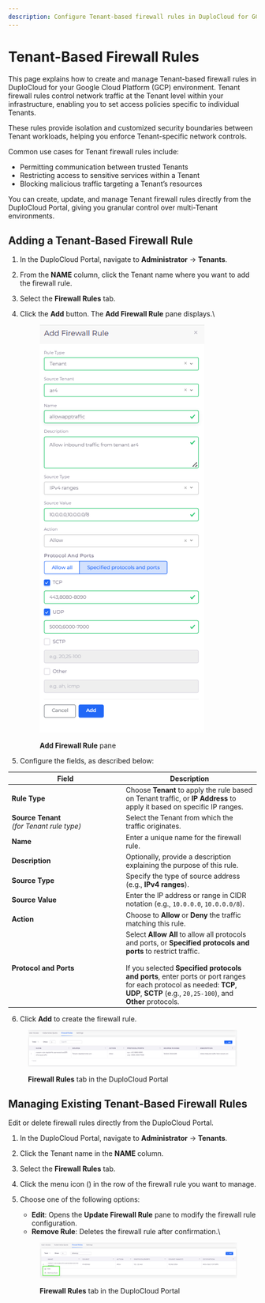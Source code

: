 ```yaml
---
description: Configure Tenant-based firewall rules in DuploCloud for GCP environments
---
```


# Tenant-Based Firewall Rules

This page explains how to create and manage Tenant-based firewall rules in DuploCloud for your Google Cloud Platform (GCP) environment. Tenant firewall rules control network traffic at the Tenant level within your infrastructure, enabling you to set access policies specific to individual Tenants.

These rules provide isolation and customized security boundaries between Tenant workloads, helping you enforce Tenant-specific network controls.

Common use cases for Tenant firewall rules include:

* Permitting communication between trusted Tenants
* Restricting access to sensitive services within a Tenant
* Blocking malicious traffic targeting a Tenant’s resources

You can create, update, and manage Tenant firewall rules directly from the DuploCloud Portal, giving you granular control over multi-Tenant environments.

## Adding a Tenant-Based Firewall Rule

1. In the DuploCloud Portal, navigate to **Administrator** -> **Tenants**.
2. From the **NAME** column, click the Tenant name where you want to add the firewall rule.
3. Select the **Firewall Rules** tab.
4.  Click the **Add** button. The **Add Firewall Rule** pane displays.\


    <div align="left"><figure><img src="../../../.gitbook/assets/Screenshot (638).png" alt=""><figcaption><p><strong>Add Firewall Rule</strong> pane</p></figcaption></figure></div>
5. Configure the fields, as described below:

<table data-header-hidden><thead><tr><th width="217.5555419921875">Field</th><th>Description</th></tr></thead><tbody><tr><td><strong>Rule Type</strong></td><td>Choose <strong>Tenant</strong> to apply the rule based on Tenant traffic, or <strong>IP Address</strong> to apply it based on specific IP ranges.</td></tr><tr><td><strong>Source Tenant</strong><br><em>(for Tenant rule type)</em></td><td>Select the Tenant from which the traffic originates.</td></tr><tr><td><strong>Name</strong></td><td>Enter a unique name for the firewall rule.</td></tr><tr><td><strong>Description</strong></td><td>Optionally, provide a description explaining the purpose of this rule.</td></tr><tr><td><strong>Source Type</strong></td><td>Specify the type of source address (e.g., <strong>IPv4 ranges</strong>).</td></tr><tr><td><strong>Source Value</strong></td><td>Enter the IP address or range in CIDR notation (e.g., <code>10.0.0.0</code>, <code>10.0.0.0/8</code>).</td></tr><tr><td><strong>Action</strong></td><td>Choose to <strong>Allow</strong> or <strong>Deny</strong> the traffic matching this rule.</td></tr><tr><td><strong>Protocol and Ports</strong></td><td>Select <strong>Allow All</strong> to allow all protocols and ports, or <strong>Specified protocols and ports</strong> to restrict traffic. <br><br>If you selected <strong>Specified protocols and ports</strong>, enter ports or port ranges for each protocol as needed: <strong>TCP</strong>, <strong>UDP</strong>, <strong>SCTP</strong> (e.g., <code>20,25-100</code>), and <strong>Other</strong> protocols.</td></tr></tbody></table>

6. Click **Add** to create the firewall rule.

<figure><img src="../../../.gitbook/assets/Screenshot (639).png" alt=""><figcaption><p><strong>Firewall Rules</strong> tab in the DuploCloud Portal</p></figcaption></figure>

## Managing Existing Tenant-Based Firewall Rules

Edit or delete firewall rules directly from the DuploCloud Portal.&#x20;

1. In the DuploCloud Portal, navigate to **Administrator** -> **Tenants**.
2. Click the Tenant  name in the **NAME** column.
3. Select the **Firewall Rules** tab.
4. Click the menu icon (<img src="../../../.gitbook/assets/menu icon (2).avif" alt="" data-size="line">) in the row of the firewall rule you want to manage.
5.  Choose one of the following options:

    * **Edit**: Opens the **Update Firewall Rule** pane to modify the firewall rule configuration.
    * **Remove Rule**: Deletes the firewall rule after confirmation.\


    <figure><img src="../../../.gitbook/assets/Screenshot (613).png" alt=""><figcaption><p><strong>Firewall Rules</strong> tab in the DuploCloud Portal</p></figcaption></figure>
